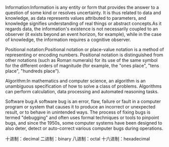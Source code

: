 Information:Information is any entity or form that provides the answer to a question of some kind or resolves uncertainty. It is thus related to data and knowledge, as data represents values attributed to parameters, and knowledge signifies understanding of real things or abstract concepts.As it regards data, the  information's existence is not necessarily coupled to an observer (it exists beyond an event horizon, for example), while in the case of knowledge, the information requires a cognitive observer. 

Positional notation:Positional notation or place-value notation is a method of representing or encoding numbers. Positional notation is distinguished from other notations (such as Roman numerals) for its use of the same symbol for the different orders of magnitude (for example, the "ones place", "tens place", "hundreds place").

Algorithm:In mathematics and computer science, an algorithm is an unambiguous specification of how to solve a class of problems. Algorithms can perform calculation, data processing and automated reasoning tasks. 

Software bug:A software bug is an error, flaw, failure or fault in a computer program or system that causes it to produce an incorrect or unexpected result, or to behave in unintended ways. The process of fixing bugs is termed "debugging" and often uses formal techniques or tools to pinpoint bugs, and since the 1950s, some computer systems have been designed to also deter, detect or auto-correct various computer bugs during operations.

十进制：decimal  二进制：binary   八进制：octal   十六进制：hexadecimal
